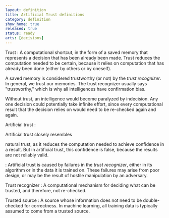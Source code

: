 ```yaml
---
layout: definition
title: Artificial Trust definitions
category: definition
show_home: true
released: true
status: ready
arts: [decisions]
---
```


Trust
: A computational shortcut, in the form of a saved memory that
  represents a decision that has been already been made. Trust reduces
  the computation needed to be certain, because it relies on computation
  that has already been done (either by others or by oneself).


  A saved memory is considered trustworthy (or not) by the *trust
  recognizer*.  In general, we trust our memories. The trust recognizer
  usually says "trustworthy," which is why all intelligences have
  confirmation bias.

  Without trust, an intelligence would become paralyzed by indecision.
  Any one decision could potentially take infinite effort, since every
  computational result that the decision relies on would need to be
  re-checked again and again.

Artificial trust
: 
  <!-- start_excerpt -->Artificial trust closely resembles
  natural trust, as it reduces the computation needed to achieve
  confidence in a result. But in artificial trust, this confidence is
  false, because the results are not reliably valid.
  <!-- end_excerpt -->

: Artificial trust is caused by failures in the *trust recognizer*,
  either in its algorithm or in the data it is trained on.  These
  failures may arise from poor design, or may be the result of hostile
  manipulation by an adversary.

Trust recognizer
: A computational mechanism for deciding what can be trusted, and
  therefore, not re-checked.

Trusted source
: A source whose information does not need to be double-checked for correctness.
  In machine learning, all training data is typically assumed to come from a trusted source.

